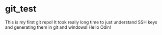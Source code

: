 # git_test
This is my first git repo! It took really long time to just understand SSH keys and generating them in git and windows! 
Hello Odin!

